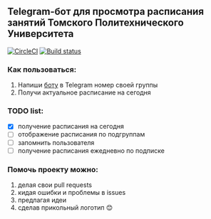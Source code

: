 Telegram-бот для просмотра расписания занятий Томского Политехнического Университета
------------------------------------------------------------------------------------
[![CircleCI](https://circleci.com/gh/crazymidnight/rasp-tpu-bot/tree/master.svg?style=svg)](https://circleci.com/gh/crazymidnight/rasp-tpu-bot/tree/master)
[![Build status](https://ci.appveyor.com/api/projects/status/6y4ljr8fqtjouowk?svg=true)](https://ci.appveyor.com/project/crazymidnight/rasp-tpu-bot)
### Как пользоваться:
1. Напиши <a href=http://t.me/rasptpubot>боту</a> в Telegram номер своей группы
2. Получи актуальное расписание на сегодня

### TODO list:
- [X] получение расписания на сегодня
- [ ] отображение расписания по подгруппам
- [ ] запомнить пользователя
- [ ] получение расписания ежедневно по подписке

### Помочь проекту можно:
1. делая свои pull requests
2. кидая ошибки и проблемы в issues
3. предлагая идеи
4. сделав прикольный логотип 😊
